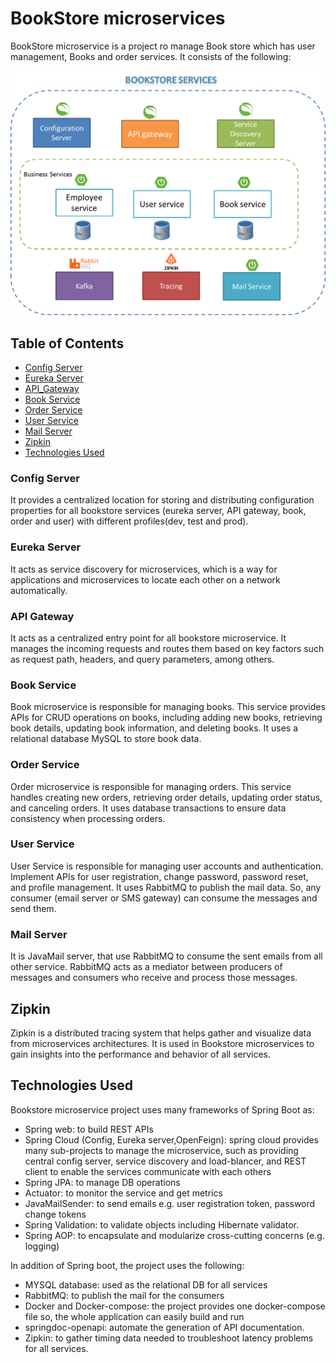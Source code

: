 # BookStore microservices

BookStore microservice is a project ro manage Book store which has user management, Books and order services. It
consists of the following:

![screenshot](BookStore-zipkin.png)

## Table of Contents

- [Config Server](#Config_Server)
- [Eureka Server](#Eureka_Server)
- [API_Gateway](#API_Gateway)
- [Book Service](#Book_Service)
- [Order Service](#Order_Service)
- [User Service](#User_Service)
- [Mail Server](#Mail_Server)
- [Zipkin](#Zipkin)
- [Technologies Used](#Technologies_Used)

### Config Server

It provides a centralized location for storing and distributing
configuration properties for all bookstore services (eureka server, API gateway,
book, order and user) with different profiles(dev, test and prod).

### Eureka Server

It acts as service discovery for microservices, which is a way for applications and microservices to locate
each other on a network automatically.

### API Gateway

It acts as a centralized entry point for all bookstore microservice.
It manages the incoming requests and routes them based on key
factors such as request path, headers, and query parameters, among others.

### Book Service

Book microservice is responsible for managing books. This service provides APIs for CRUD operations on books,
including adding new books, retrieving book details, updating book information, and deleting books.
It uses a relational database MySQL to store book data.

### Order Service

Order microservice is responsible for managing orders. This service handles creating new orders,
retrieving order details, updating order status, and canceling orders. It uses database transactions
to ensure data consistency when processing orders.

### User Service

User Service is responsible for managing user accounts and authentication. Implement APIs for user registration,
change password, password reset, and profile management. It uses RabbitMQ to publish the mail data. So, any
consumer (email server or SMS gateway) can consume the messages and send them.

### Mail Server

It is JavaMail server, that use RabbitMQ to consume the sent emails from all other service. RabbitMQ acts
as a mediator between producers of messages and consumers who receive and process those messages.

## Zipkin

Zipkin is a distributed tracing system that helps gather and visualize data from microservices architectures.
It is used in Bookstore microservices to gain insights into the performance and behavior of all services.

## Technologies Used

Bookstore microservice project uses many frameworks of Spring Boot as:

- Spring web: to build REST APIs
- Spring Cloud (Config, Eureka server,OpenFeign): spring cloud provides many sub-projects
  to manage the microservice, such as providing central config server, service discovery and load-blancer, and
  REST client to enable the services communicate with each others
- Spring JPA: to manage DB operations
- Actuator: to monitor the service and get metrics
- JavaMailSender: to send emails e.g. user registration token, password change tokens
- Spring Validation: to validate objects including Hibernate validator.
- Spring AOP: to encapsulate and modularize cross-cutting concerns (e.g. logging)

In addition of Spring boot, the project uses the following:

- MYSQL database: used as the relational DB for all services
- RabbitMQ: to publish the mail for the consumers
- Docker and Docker-compose: the project provides one docker-compose file so, the whole application can easily build and
  run
- springdoc-openapi: automate the generation of API documentation.
- Zipkin: to gather timing data needed to troubleshoot latency problems for all services.
